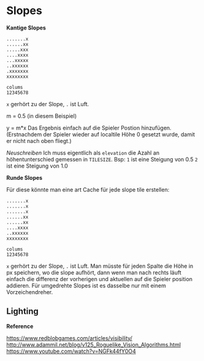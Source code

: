 # Slopes

**Kantige Slopes**
```
.......x
......xx
.....xxx
....xxxx
...xxxxx
..xxxxxx
.xxxxxxx
xxxxxxxx

colums
12345678
```
`x` gerhört zu der Slope, `.` ist Luft.

m = 0.5 (in diesem Beispiel)

y = m*x
Das Ergebnis einfach auf die Spieler Postion hinzufügen. (Erstnachdem der Spieler wieder auf localtile Höhe 0 gesetzt wurde, damit er nicht nach oben fliegt.)

*Neuschreiben*
Ich muss eigentlich als `elevation` die Azahl an höhentunterschied gemessen in `TILESIZE`.
Bsp: 
`1` ist eine Steigung von 0.5
`2` ist eine Steigung von 1.0


**Runde Slopes**

Für diese könnte man eine art Cache für jede slope tile erstellen:
```
.......x
.......x
.......x
......xx
......xx
....xxxx
..xxxxxx
xxxxxxxx

colums
12345678
```
`x` gerhört zu der Slope, `.` ist Luft.
Man müsste für jeden Spalte die Höhe in px speichern, wo die slope aufhört, dann wenn man nach rechts läuft einfach die differenz der vorherigen und aktuellen auf die Spieler position addieren.
Für umgedrehte Slopes ist es dasselbe nur mit einem Vorzeichendreher.


## Lighting

**Reference**

https://www.redblobgames.com/articles/visibility/
http://www.adammil.net/blog/v125_Roguelike_Vision_Algorithms.html
https://www.youtube.com/watch?v=NGFk44fY0O4

